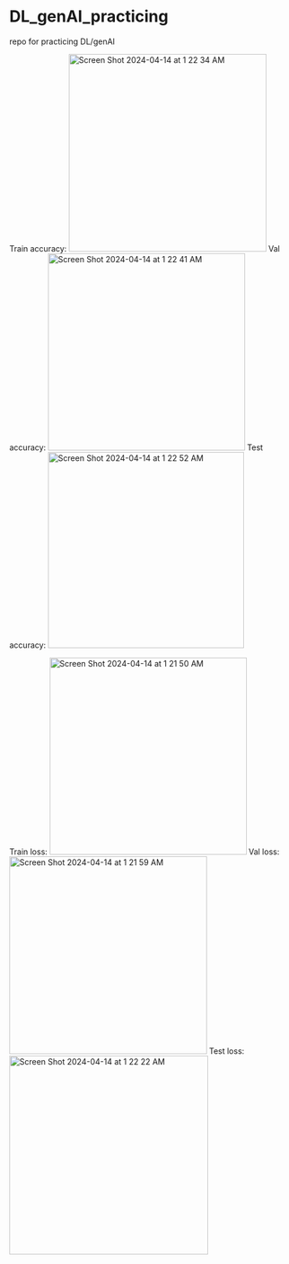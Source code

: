 # DL_genAI_practicing
repo for practicing DL/genAI

Train accuracy:
<img width="352" alt="Screen Shot 2024-04-14 at 1 22 34 AM" src="https://github.com/Bingzw/DL_genAI_practicing/assets/7736032/a3e6db14-88a8-4224-9b3f-c7eb87449a8c">
Val accuracy:
<img width="351" alt="Screen Shot 2024-04-14 at 1 22 41 AM" src="https://github.com/Bingzw/DL_genAI_practicing/assets/7736032/9b10d1b1-b369-45d6-8575-b12f13b29c71">
Test accuracy:
<img width="349" alt="Screen Shot 2024-04-14 at 1 22 52 AM" src="https://github.com/Bingzw/DL_genAI_practicing/assets/7736032/8cdfd7d2-f00e-455f-9172-0c3d87978c42">

Train loss:
<img width="351" alt="Screen Shot 2024-04-14 at 1 21 50 AM" src="https://github.com/Bingzw/DL_genAI_practicing/assets/7736032/d86ff427-6308-4786-872a-cedf7b00d743">
Val loss:
<img width="352" alt="Screen Shot 2024-04-14 at 1 21 59 AM" src="https://github.com/Bingzw/DL_genAI_practicing/assets/7736032/57a56630-48ad-475a-9c2a-1c39d4a3f36f">
Test loss:
<img width="354" alt="Screen Shot 2024-04-14 at 1 22 22 AM" src="https://github.com/Bingzw/DL_genAI_practicing/assets/7736032/bd4e1c4d-1bc9-4e4f-93c1-b3a651544a99">



